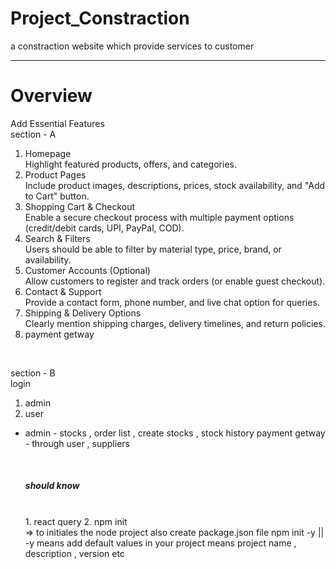# Project_Constraction
a constraction website which provide services to customer 

----------------------------------------------------------------------------------------------------------------------------------------------------------------------
<h1>Overview</h1>

Add Essential Features </br>
section - A </br>
1. Homepage</br>
Highlight featured products, offers, and categories. </br>
2. Product Pages  </br>
Include product images, descriptions, prices, stock availability, and "Add to Cart" button. </br>
3. Shopping Cart & Checkout  </br>
Enable a secure checkout process with multiple payment options (credit/debit cards, UPI, PayPal, COD).  </br>
4. Search & Filters  </br>
Users should be able to filter by material type, price, brand, or availability. </br>
5. Customer Accounts (Optional)  </br>
Allow customers to register and track orders (or enable guest checkout).  </br>
6. Contact & Support </br>
Provide a contact form, phone number, and live chat option for queries. </br>
7. Shipping & Delivery Options  </br>
Clearly mention shipping charges, delivery timelines, and return policies. </br>
8. payment getway
</br>

section - B
</br>
login 
1. admin
2. user </br>
* admin - stocks , order list , create stocks , stock history payment getway - through user , suppliers

  </br>
  <h5> should know</h5>
  </br>
  1. react query
  2. npm init </br>
  => to initiales the node project also create package.json file     npm init -y || -y means add default values in your project means project name , description , version etc
